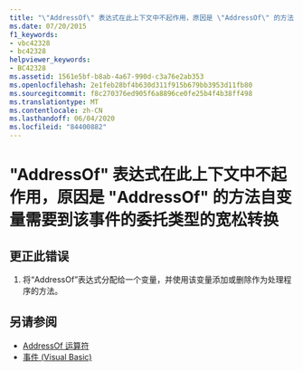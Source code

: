 ```yaml
---
title: "\"AddressOf\" 表达式在此上下文中不起作用，原因是 \"AddressOf\" 的方法自变量需要到该事件的委托类型的宽松转换"
ms.date: 07/20/2015
f1_keywords:
- vbc42328
- bc42328
helpviewer_keywords:
- BC42328
ms.assetid: 1561e5bf-b8ab-4a67-990d-c3a76e2ab353
ms.openlocfilehash: 2e1feb28bf4b630d311f915b679bb3953d11fb80
ms.sourcegitcommit: f8c270376ed905f6a8896ce0fe25b4f4b38ff498
ms.translationtype: MT
ms.contentlocale: zh-CN
ms.lasthandoff: 06/04/2020
ms.locfileid: "84400882"
---
```

# <a name="the-addressof-expression-has-no-effect-in-this-context-because-the-method-argument-to-addressof-requires-a-relaxed-conversion-to-the-delegate-type-of-the-event"></a>"AddressOf" 表达式在此上下文中不起作用，原因是 "AddressOf" 的方法自变量需要到该事件的委托类型的宽松转换
  
## <a name="to-correct-this-error"></a>更正此错误  
  
1. 将“AddressOf”表达式分配给一个变量，并使用该变量添加或删除作为处理程序的方法。  
  
## <a name="see-also"></a>另请参阅

- [AddressOf 运算符](../language-reference/operators/addressof-operator.md)
- [事件 (Visual Basic)](../programming-guide/language-features/events/index.md)
